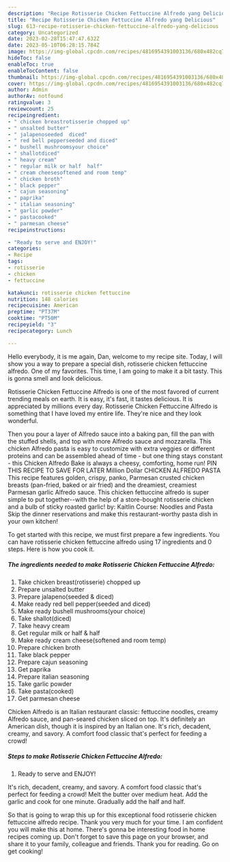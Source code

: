 ```yaml
---
description: "Recipe Rotisserie Chicken Fettuccine Alfredo yang Delicious"
title: "Recipe Rotisserie Chicken Fettuccine Alfredo yang Delicious"
slug: 613-recipe-rotisserie-chicken-fettuccine-alfredo-yang-delicious
category: Uncategorized
date: 2023-02-28T15:47:47.632Z
date: 2023-05-10T06:28:15.784Z
image: https://img-global.cpcdn.com/recipes/4816954391003136/680x482cq70/rotisserie-chicken-fettuccine-alfredo-recipe-main-photo.jpg
hideToc: false
enableToc: true
enableTocContent: false
thumbnail: https://img-global.cpcdn.com/recipes/4816954391003136/680x482cq70/rotisserie-chicken-fettuccine-alfredo-recipe-main-photo.jpg
cover: https://img-global.cpcdn.com/recipes/4816954391003136/680x482cq70/rotisserie-chicken-fettuccine-alfredo-recipe-main-photo.jpg
author: Admin
authorAv: notfound
ratingvalue: 3
reviewcount: 25
recipeingredient:
- " chicken breastrotisserie chopped up"
- " unsalted butter"
- " jalapenoseeded  diced"
- " red bell pepperseeded and diced"
- " bushell mushroomsyour choice"
- " shallotdiced"
- " heavy cream"
- " regular milk or half  half"
- " cream cheesesoftened and room temp"
- " chicken broth"
- " black pepper"
- " cajun seasoning"
- " paprika"
- " italian seasoning"
- " garlic powder"
- " pastacooked"
- " parmesan cheese"
recipeinstructions:

- "Ready to serve and ENJOY!"
categories:
- Recipe
tags:
- rotisserie
- chicken
- fettuccine

katakunci: rotisserie chicken fettuccine 
nutrition: 148 calories
recipecuisine: American
preptime: "PT37M"
cooktime: "PT50M"
recipeyield: "3"
recipecategory: Lunch

---
```



Hello everybody, it is me again, Dan, welcome to my recipe site. Today, I will show you a way to prepare a special dish, rotisserie chicken fettuccine alfredo. One of my favorites. This time, I am going to make it a bit tasty. This is gonna smell and look delicious.

Rotisserie Chicken Fettuccine Alfredo is one of the most favored of current trending meals on earth. It is easy, it's fast, it tastes delicious. It is appreciated by millions every day. Rotisserie Chicken Fettuccine Alfredo is something that I have loved my entire life. They're nice and they look wonderful.

Then you pour a layer of Alfredo sauce into a baking pan, fill the pan with the stuffed shells, and top with more Alfredo sauce and mozzarella. This chicken Alfredo pasta is easy to customize with extra veggies or different proteins and can be assembled ahead of time - but one thing stays constant - this Chicken Alfredo Bake is always a cheesy, comforting, home run! PIN THIS RECIPE TO SAVE FOR LATER Million Dollar CHICKEN ALFREDO PASTA This recipe features golden, crispy, panko, Parmesan crusted chicken breasts (pan-fried, baked or air fried) and the dreamiest, creamiest Parmesan garlic Alfredo sauce. This chicken fettuccine alfredo is super simple to put together--with the help of a store-bought rotisserie chicken and a bulb of sticky roasted garlic! by: Kaitlin Course: Noodles and Pasta Skip the dinner reservations and make this restaurant-worthy pasta dish in your own kitchen!


To get started with this recipe, we must first prepare a few ingredients. You can have rotisserie chicken fettuccine alfredo using 17 ingredients and 0 steps. Here is how you cook it.

<!--inarticleads1-->

##### The ingredients needed to make Rotisserie Chicken Fettuccine Alfredo:

1. Take  chicken breast(rotisserie) chopped up
1. Prepare  unsalted butter
1. Prepare  jalapeno(seeded &amp; diced)
1. Make ready  red bell pepper(seeded and diced)
1. Make ready  bushell mushrooms(your choice)
1. Take  shallot(diced)
1. Take  heavy cream
1. Get  regular milk or half &amp; half
1. Make ready  cream cheese(softened and room temp)
1. Prepare  chicken broth
1. Take  black pepper
1. Prepare  cajun seasoning
1. Get  paprika
1. Prepare  italian seasoning
1. Take  garlic powder
1. Take  pasta(cooked)
1. Get  parmesan cheese


Chicken Alfredo is an Italian restaurant classic: fettuccine noodles, creamy Alfredo sauce, and pan-seared chicken sliced on top. It&#39;s definitely an American dish, though it is inspired by an Italian one. It&#39;s rich, decadent, creamy, and savory. A comfort food classic that&#39;s perfect for feeding a crowd! 

<!--inarticleads2-->

##### Steps to make Rotisserie Chicken Fettuccine Alfredo:


1. Ready to serve and ENJOY!

It&#39;s rich, decadent, creamy, and savory. A comfort food classic that&#39;s perfect for feeding a crowd! Melt the butter over medium heat. Add the garlic and cook for one minute. Gradually add the half and half. 

So that is going to wrap this up for this exceptional food rotisserie chicken fettuccine alfredo recipe. Thank you very much for your time. I am confident you will make this at home. There's gonna be interesting food in home recipes coming up. Don't forget to save this page on your browser, and share it to your family, colleague and friends. Thank you for reading. Go on get cooking!
